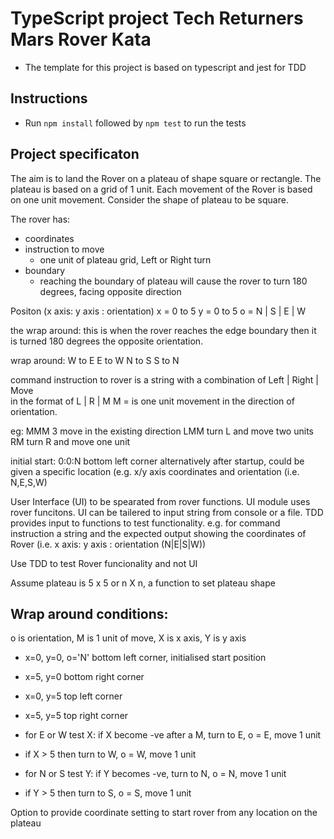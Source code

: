 # TypeScript project Tech Returners Mars Rover Kata

- The template for this project is based on typescript and jest for TDD

## Instructions

- Run `npm install` followed by `npm test` to run the tests

## Project specificaton

The aim is to land the Rover on a plateau of shape square or rectangle.
The plateau is based on a grid of 1 unit. Each movement of the Rover is
based on one unit movement. Consider the shape of plateau to be square.

The rover has:

- coordinates
- instruction to move
  - one unit of plateau grid, Left or Right turn
- boundary
  - reaching the boundary of plateau will cause the rover to turn 180 degrees, facing opposite direction

Positon (x axis: y axis : orientation)
x = 0 to 5
y = 0 to 5
o = N | S | E | W

the wrap around: this is when the rover reaches the edge boundary then it is turned 180 degrees
the opposite orientation.

wrap around: W to E
E to W
N to S
S to N

command instruction to rover is a string with a combination of Left | Right | Move  
in the format of L | R | M
M = is one unit movement in the direction of orientation.

eg: MMM 3 move in the existing direction
LMM turn L and move two units
RM turn R and move one unit

initial start: 0:0:N bottom left corner
alternatively after startup, could be given a specific location
(e.g. x/y axis coordinates and orientation (i.e. N,E,S,W)

User Interface (UI) to be spearated from rover functions. UI module uses rover funcitons.
UI can be tailered to input string from console or a file.
TDD provides input to functions to test functionality. e.g. for command instruction
a string and the expected output showing the coordinates of Rover
(i.e. x axis: y axis : orientation (N|E|S|W))

Use TDD to test Rover funcionality and not UI

Assume plateau is 5 x 5 or n X n, a function to set plateau shape

## Wrap around conditions:

o is orientation, M is 1 unit of move, X is x axis, Y is y axis

- x=0, y=0, o='N' bottom left corner, initialised start position
- x=5, y=0 bottom right corner
- x=0, y=5 top left corner
- x=5, y=5 top right corner

- for E or W test X: if X become -ve after a M, turn to E, o = E, move 1
  unit
- if X > 5 then turn to W, o = W, move 1 unit

- for N or S test Y: if Y becomes -ve, turn to N, o = N, move 1 unit

- if Y > 5 then turn to S, o = S, move 1 unit

Option to provide coordinate setting to start rover from any location on the plateau
